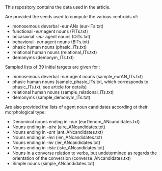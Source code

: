 This repository contains the data used in the article.

Are provided the seeds used to compute the various centroids of:
* monosemous deverbal -eur ANs (eur-ITs.txt)
* functional -*eur* agent nouns (FITs.txt)
* occasional -*eur* agent nouns (OITs.txt)
* behavioral -*eur* agent nouns (BITs.txt)
* phasic human nouns (phasic_ITs.txt)
* relational human nouns (relational_ITs.txt)
* demonyms (demonym_ITs.txt)

Sampled lists of 39 initial targets are given for : 
* monosemous deverbal -*eur* agent nouns (sample_eurAN_ITs.txt)
* phasic human nouns (sample_phasic_ITs.txt, which corresponds to phasic_ITs.txt, see article for details)
* relational human nouns (sample_relational_ITs.txt)
* demonyms (sample_demonym_ITs.txt)

Are also provided the lists of agent noun candidates according ot their morphological type:
- Denominal nouns ending in -*eur* (eurDenom_ANcandidates.txt)
- Nouns ending in -*aire* (aire_ANcandidates.txt)
- Nouns ending in -*ant* (ant_ANcandidates.txt)
- Nouns ending in -*ien* (ien_ANcandidates.txt)
- Nouns ending in -*ier* (ier_ANcandidates.txt)
- Nouns ending in -*iste* (iste_ANcandidates.txt)
- Nouns in a converse relation to verbs, but undetermined as regards the orientation of the conversion (converse_ANcandidates.txt)
- Simple nouns (simple_ANcandidates.txt)
